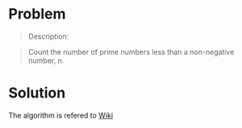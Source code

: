 # Problem  
>Description:  

>Count the number of prime numbers less than a non-negative number, n.  

# Solution  

The algorithm is refered to [Wiki](https://en.wikipedia.org/wiki/Sieve_of_Eratosthenes)